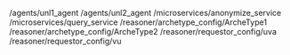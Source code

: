 /agents/unl1_agent
/agents/unl2_agent
/microservices/anonymize_service
/microservices/query_service
/reasoner/archetype_config/ArcheType1
/reasoner/archetype_config/ArcheType2
/reasoner/requestor_config/uva
/reasoner/requestor_config/vu